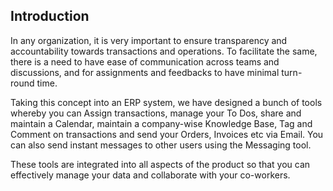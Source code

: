 ## Introduction

In any organization, it is very important to ensure transparency and accountability towards transactions and operations. To facilitate the same, there is a need to have ease of communication across teams and discussions, and for assignments and feedbacks to have minimal turn-round time.

Taking this concept into an ERP system, we have designed a bunch of tools whereby you can Assign transactions, manage your To Dos, share and maintain a Calendar, maintain a company-wise Knowledge Base, Tag and Comment on transactions and send your Orders, Invoices etc via Email. You can also send instant messages to other users using the Messaging tool.

These tools are integrated into all aspects of the product so that you can effectively manage your data and collaborate with your co-workers.